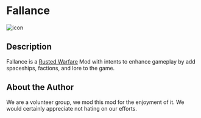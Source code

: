 # Fallance
![icon](https://cdn.discordapp.com/attachments/692094330550091805/777907292489908234/logo2.png)
## Description
Fallance is a [Rusted Warfare](https://store.steampowered.com/app/647960/Rusted_Warfare__RTS/) Mod with intents to
enhance gameplay by add spaceships, factions, and lore to the game.
## About the Author
We are a volunteer group, we mod this mod for the enjoyment of it. We would certainly appreciate not hating on our efforts.
